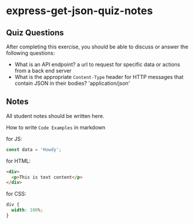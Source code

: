# express-get-json-quiz-notes

## Quiz Questions

After completing this exercise, you should be able to discuss or answer the following questions:

- What is an API endpoint?
  a url to request for specific data or actions from a back end server
- What is the appropriate `Content-Type` header for HTTP messages that contain JSON in their bodies?
  'application/json'

## Notes

All student notes should be written here.

How to write `Code Examples` in markdown

for JS:

```javascript
const data = 'Howdy';
```

for HTML:

```html
<div>
  <p>This is text content</p>
</div>
```

for CSS:

```css
div {
  width: 100%;
}
```
